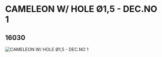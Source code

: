 # CAMELEON W/ HOLE Ø1,5 - DEC.NO 1
## 16030
![CAMELEON W/ HOLE Ø1,5 - DEC.NO 1](https://lc-www-live-s.legocdn.com/media/bricks/5/2/6056845.jpg)
